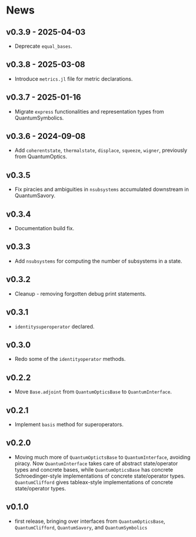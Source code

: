 # News

## v0.3.9 - 2025-04-03

- Deprecate `equal_bases`.

## v0.3.8 - 2025-03-08

- Introduce `metrics.jl` file for metric declarations.

## v0.3.7 - 2025-01-16

- Migrate `express` functionalities and representation types from QuantumSymbolics.

## v0.3.6 - 2024-09-08

- Add `coherentstate`, `thermalstate`, `displace`, `squeeze`, `wigner`, previously from QuantumOptics.

## v0.3.5

- Fix piracies and ambiguities in `nsubsystems` accumulated downstream in QuantumSavory.

## v0.3.4

- Documentation build fix.

## v0.3.3

- Add `nsubsystems` for computing the number of subsystems in a state.

## v0.3.2

- Cleanup - removing forgotten debug print statements.

## v0.3.1

- `identitysuperoperator` declared.

## v0.3.0

- Redo some of the `identityoperator` methods.

## v0.2.2

- Move `Base.adjoint` from `QuantumOpticsBase` to `QuantumInterface`.

## v0.2.1

- Implement `basis` method for superoperators.

## v0.2.0

- Moving much more of `QuantumOptictsBase` to `QuantumInterface`, avoiding piracy. Now `QuantumInterface` takes care of abstract state/operator types and concrete bases, while `QuantumOpticsBase` has concrete Schroedinger-style implementations of concrete state/operator types. `QuantumClifford` gives tableax-style implementations of concrete state/operator types.

## v0.1.0

- first release, bringing over interfaces from `QuantumOpticsBase`, `QuantumClifford`, `QuantumSavory`, and `QuantumSymbolics`

